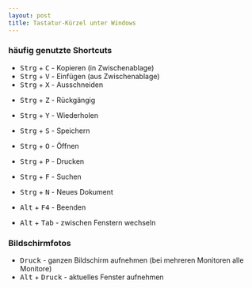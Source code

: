 ```yaml
---
layout: post
title: Tastatur-Kürzel unter Windows
---
```


### häufig genutzte Shortcuts
* <kbd>Strg</kbd> + <kbd>C</kbd> - Kopieren (in Zwischenablage)
* <kbd>Strg</kbd> + <kbd>V</kbd> - Einfügen (aus Zwischenablage)
* <kbd>Strg</kbd> + <kbd>X</kbd> - Ausschneiden

<!--more-->

* <kbd>Strg</kbd> + <kbd>Z</kbd> - Rückgängig
* <kbd>Strg</kbd> + <kbd>Y</kbd> - Wiederholen

* <kbd>Strg</kbd> + <kbd>S</kbd> - Speichern
* <kbd>Strg</kbd> + <kbd>O</kbd> - Öffnen
* <kbd>Strg</kbd> + <kbd>P</kbd> - Drucken
* <kbd>Strg</kbd> + <kbd>F</kbd> - Suchen
* <kbd>Strg</kbd> + <kbd>N</kbd> - Neues Dokument

* <kbd>Alt</kbd> + <kbd>F4</kbd> - Beenden
* <kbd>Alt</kbd> + <kbd>Tab</kbd> - zwischen Fenstern wechseln


### Bildschirmfotos
* <kbd>Druck</kbd> - ganzen Bildschirm aufnehmen (bei mehreren Monitoren alle Monitore)
* <kbd>Alt</kbd> + <kbd>Druck</kbd> - aktuelles Fenster aufnehmen

